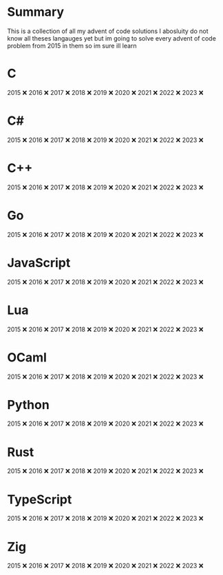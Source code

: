 # Summary 
This is a collection of all my advent of code solutions 
I abosluity do not know all theses langauges yet but im going to solve every advent of code problem from 2015 in them so im sure ill learn

# C 
2015 :x:
2016 :x:
2017 :x:
2018 :x:
2019 :x:
2020 :x:
2021 :x:
2022 :x:
2023 :x:

# C#
2015 :x:
2016 :x:
2017 :x:
2018 :x:
2019 :x:
2020 :x:
2021 :x:
2022 :x:
2023 :x:

# C++
2015 :x:
2016 :x:
2017 :x:
2018 :x:
2019 :x:
2020 :x:
2021 :x:
2022 :x:
2023 :x:

# Go
2015 :x:
2016 :x:
2017 :x:
2018 :x:
2019 :x:
2020 :x:
2021 :x:
2022 :x:
2023 :x:

# JavaScript
2015 :x:
2016 :x:
2017 :x:
2018 :x:
2019 :x:
2020 :x:
2021 :x:
2022 :x:
2023 :x:

# Lua
2015 :x:
2016 :x:
2017 :x:
2018 :x:
2019 :x:
2020 :x:
2021 :x:
2022 :x:
2023 :x:

# OCaml
2015 :x:
2016 :x:
2017 :x:
2018 :x:
2019 :x:
2020 :x:
2021 :x:
2022 :x:
2023 :x:

# Python
2015 :x:
2016 :x:
2017 :x:
2018 :x:
2019 :x:
2020 :x:
2021 :x:
2022 :x:
2023 :x:

# Rust
2015 :x:
2016 :x:
2017 :x:
2018 :x:
2019 :x:
2020 :x:
2021 :x:
2022 :x:
2023 :x:

# TypeScript
2015 :x:
2016 :x:
2017 :x:
2018 :x:
2019 :x:
2020 :x:
2021 :x:
2022 :x:
2023 :x:

# Zig
2015 :x:
2016 :x:
2017 :x:
2018 :x:
2019 :x:
2020 :x:
2021 :x:
2022 :x:
2023 :x: